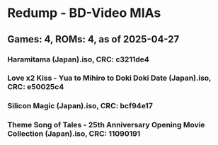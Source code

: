 # Redump - BD-Video MIAs
## Games: 4, ROMs: 4, as of 2025-04-27

### Haramitama (Japan).iso, CRC: c3211de4
### Love x2 Kiss - Yua to Mihiro to Doki Doki Date (Japan).iso, CRC: e50025c4
### Silicon Magic (Japan).iso, CRC: bcf94e17
### Theme Song of Tales - 25th Anniversary Opening Movie Collection (Japan).iso, CRC: 11090191
